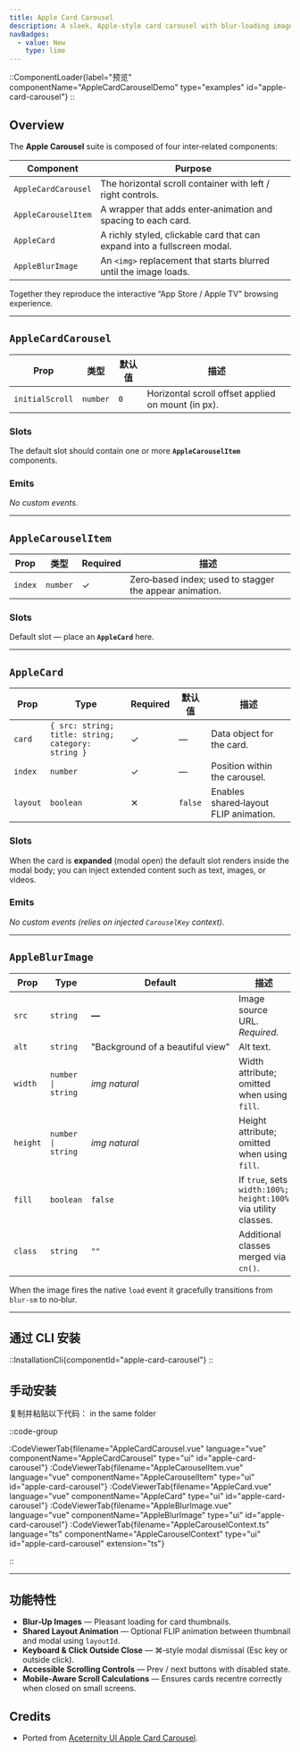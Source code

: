 ```yaml
---
title: Apple Card Carousel
description: A sleek, Apple‑style card carousel with blur‑loading images, modal expansion, and smooth scrolling controls.
navBadges:
  - value: New
    type: lime
---
```


::ComponentLoader{label="预览" componentName="AppleCardCarouselDemo" type="examples" id="apple-card-carousel"}
::

## Overview

The **Apple Carousel** suite is composed of four inter‑related components:

| Component           | Purpose                                                                  |
| ------------------- | ------------------------------------------------------------------------ |
| `AppleCardCarousel` | The horizontal scroll container with left / right controls.              |
| `AppleCarouselItem` | A wrapper that adds enter‑animation and spacing to each card.            |
| `AppleCard`         | A richly styled, clickable card that can expand into a fullscreen modal. |
| `AppleBlurImage`    | An `<img>` replacement that starts blurred until the image loads.        |

Together they reproduce the interactive “App Store / Apple TV” browsing experience.

---

## `AppleCardCarousel`

| Prop            | 类型     | 默认值 | 描述                                               |
| --------------- | -------- | ------ | -------------------------------------------------- |
| `initialScroll` | `number` | `0`    | Horizontal scroll offset applied on mount (in px). |

### Slots

The default slot should contain one or more **`AppleCarouselItem`** components.

### Emits

_No custom events._

---

## `AppleCarouselItem`

| Prop    | 类型     | Required | 描述                                                    |
| ------- | -------- | -------- | ------------------------------------------------------- |
| `index` | `number` | ✓        | Zero‑based index; used to stagger the appear animation. |

### Slots

Default slot — place an **`AppleCard`** here.

---

## `AppleCard`

| Prop     | Type                                               | Required | 默认值  | 描述                                  |
| -------- | -------------------------------------------------- | -------- | ------- | ------------------------------------- |
| `card`   | `{ src: string; title: string; category: string }` | ✓        | —       | Data object for the card.             |
| `index`  | `number`                                           | ✓        | —       | Position within the carousel.         |
| `layout` | `boolean`                                          | ✕        | `false` | Enables shared‑layout FLIP animation. |

### Slots

When the card is **expanded** (modal open) the default slot renders inside the modal body; you can inject extended content such as text, images, or videos.

### Emits

_No custom events (relies on injected `CarouselKey` context)._

---

## `AppleBlurImage`

| Prop     | Type               | Default                          | 描述                                                           |
| -------- | ------------------ | -------------------------------- | -------------------------------------------------------------- |
| `src`    | `string`           | **—**                            | Image source URL. _Required._                                  |
| `alt`    | `string`           | "Background of a beautiful view" | Alt text.                                                      |
| `width`  | `number \| string` | _img natural_                    | Width attribute; omitted when using `fill`.                    |
| `height` | `number \| string` | _img natural_                    | Height attribute; omitted when using `fill`.                   |
| `fill`   | `boolean`          | `false`                          | If `true`, sets `width:100%; height:100%` via utility classes. |
| `class`  | `string`           | `""`                             | Additional classes merged via `cn()`.                          |

When the image fires the native `load` event it gracefully transitions from `blur-sm` to no‑blur.

---

## 通过 CLI 安装

::InstallationCli{componentId="apple-card-carousel"}
::

## 手动安装

复制并粘贴以下代码： in the same folder

::code-group

:CodeViewerTab{filename="AppleCardCarousel.vue" language="vue" componentName="AppleCardCarousel" type="ui" id="apple-card-carousel"}
:CodeViewerTab{filename="AppleCarouselItem.vue" language="vue" componentName="AppleCarouselItem" type="ui" id="apple-card-carousel"}
:CodeViewerTab{filename="AppleCard.vue" language="vue" componentName="AppleCard" type="ui" id="apple-card-carousel"}
:CodeViewerTab{filename="AppleBlurImage.vue" language="vue" componentName="AppleBlurImage" type="ui" id="apple-card-carousel"}
:CodeViewerTab{filename="AppleCarouselContext.ts" language="ts" componentName="AppleCarouselContext" type="ui" id="apple-card-carousel" extension="ts"}

::

---

## 功能特性

- **Blur‑Up Images** &mdash; Pleasant loading for card thumbnails.
- **Shared Layout Animation** &mdash; Optional FLIP animation between thumbnail and modal using `layoutId`.
- **Keyboard & Click Outside Close** &mdash; ⌘‑style modal dismissal (Esc key or outside click).
- **Accessible Scrolling Controls** &mdash; Prev / next buttons with disabled state.
- **Mobile‑Aware Scroll Calculations** &mdash; Ensures cards recentre correctly when closed on small screens.

## Credits

- Ported from [Aceternity UI Apple Card Carousel](https://ui.aceternity.com/components/apple-cards-carousel).
